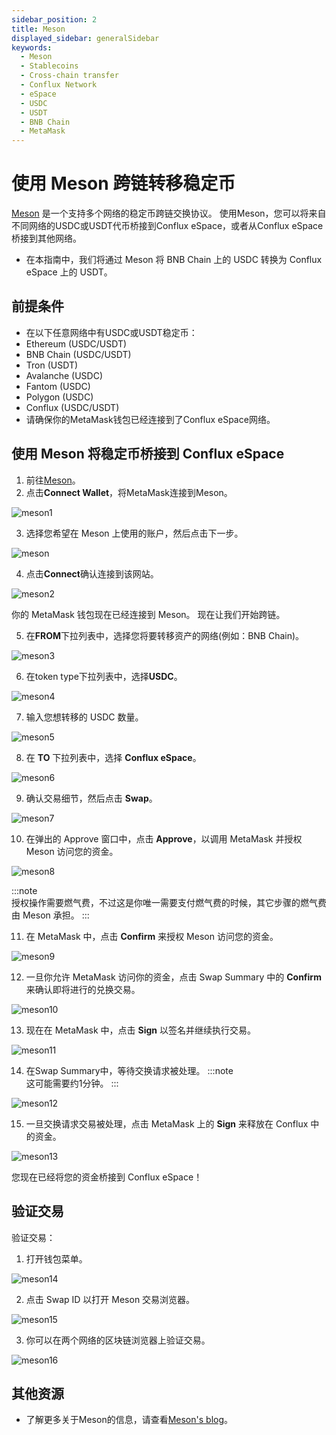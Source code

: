 ```yaml
---
sidebar_position: 2
title: Meson
displayed_sidebar: generalSidebar
keywords:
  - Meson
  - Stablecoins
  - Cross-chain transfer
  - Conflux Network
  - eSpace
  - USDC
  - USDT
  - BNB Chain
  - MetaMask
---
```


# 使用 Meson 跨链转移稳定币

[Meson](https://meson.fi/zh) 是一个支持多个网络的稳定币跨链交换协议。 使用Meson，您可以将来自不同网络的USDC或USDT代币桥接到Conflux eSpace，或者从Conflux eSpace桥接到其他网络。
- 在本指南中，我们将通过 Meson 将 BNB Chain 上的 USDC 转换为 Conflux eSpace 上的 USDT。

## 前提条件

- 在以下任意网络中有USDC或USDT稳定币：
- Ethereum (USDC/USDT)
- BNB Chain (USDC/USDT)
- Tron (USDT)
- Avalanche (USDC)
- Fantom (USDC)
- Polygon (USDC)
- Conflux (USDC/USDT)
- 请确保你的MetaMask钱包已经连接到了Conflux eSpace网络。

## 使用 Meson 将稳定币桥接到 Conflux eSpace

1. 前往[Meson](https://meson.fi/zh)。
2. 点击**Connect Wallet**，将MetaMask连接到Meson。

![meson1](./img/meson1.webp)

3. 选择您希望在 Meson 上使用的账户，然后点击下一步。

![meson](./img/meson.webp)

4. 点击**Connect**确认连接到该网站。

![meson2](./img/meson2.webp)

你的 MetaMask 钱包现在已经连接到 Meson。 现在让我们开始跨链。

5. 在**FROM**下拉列表中，选择您将要转移资产的网络(例如：BNB Chain)。

![meson3](./img/meson3.webp)

6. 在token type下拉列表中，选择**USDC**。

![meson4](./img/meson4.webp)

7. 输入您想转移的 USDC 数量。

![meson5](./img/meson5.webp)

8. 在 **TO** 下拉列表中，选择 **Conflux eSpace**。

![meson6](./img/meson6.webp)

9. 确认交易细节，然后点击 **Swap**。

![meson7](./img/meson7.webp)

10. 在弹出的 Approve 窗口中，点击 **Approve**，以调用 MetaMask 并授权 Meson 访问您的资金。

![meson8](./img/meson8.webp)

:::note  
授权操作需要燃气费，不过这是你唯一需要支付燃气费的时候，其它步骤的燃气费由 Meson 承担。
:::

11. 在 MetaMask 中，点击 **Confirm** 来授权 Meson 访问您的资金。

![meson9](./img/meson9.webp)

12. 一旦你允许 MetaMask 访问你的资金，点击 Swap Summary 中的 **Confirm** 来确认即将进行的兑换交易。

![meson10](./img/meson10.webp)

13. 现在在 MetaMask 中，点击 **Sign** 以签名并继续执行交易。

![meson11](./img/meson11.webp)

14. 在Swap Summary中，等待交换请求被处理。 :::note    
    这可能需要约1分钟。
:::

![meson12](./img/meson12.webp)

15. 一旦交换请求交易被处理，点击 MetaMask 上的 **Sign** 来释放在 Conflux 中的资金。

![meson13](./img/meson13.webp)

您现在已经将您的资金桥接到 Conflux eSpace！

## 验证交易

验证交易：

1. 打开钱包菜单。

![meson14](./img/meson14.webp)

2. 点击 Swap ID 以打开 Meson 交易浏览器。

![meson15](./img/meson15.webp)

3. 你可以在两个网络的区块链浏览器上验证交易。

![meson16](./img/meson16.webp)

## 其他资源

- 了解更多关于Meson的信息，请查看[Meson's blog](https://medium.com/@mesonfi)。
